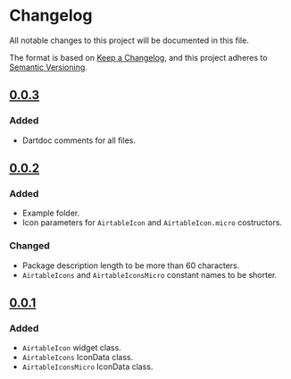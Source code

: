 # Changelog

All notable changes to this project will be documented in this file.

The format is based on [Keep a Changelog](https://keepachangelog.com/en/1.0.0/),
and this project adheres to [Semantic Versioning](https://semver.org/spec/v2.0.0.html).

## [0.0.3]
### Added
* Dartdoc comments for all files.

## [0.0.2]
### Added
* Example folder.
* Icon parameters for `AirtableIcon` and `AirtableIcon.micro` costructors.

### Changed
* Package description length to be more than 60 characters.
* `AirtableIcons` and `AirtableIconsMicro` constant names to be shorter.

## [0.0.1]
### Added
* `AirtableIcon` widget class.
* `AirtableIcons` IconData class.
* `AirtableIconsMicro` IconData class.

[Unreleased]: https://github.com/hanmajid/airtable_icons/compare/v0.0.3...HEAD
[0.0.3]: https://github.com/hanmajid/airtable_icons/compare/v0.0.2...v0.0.3
[0.0.2]: https://github.com/hanmajid/airtable_icons/compare/v0.0.1...v0.0.2
[0.0.1]: https://github.com/hanmajid/airtable_icons/releases/tag/v0.0.1